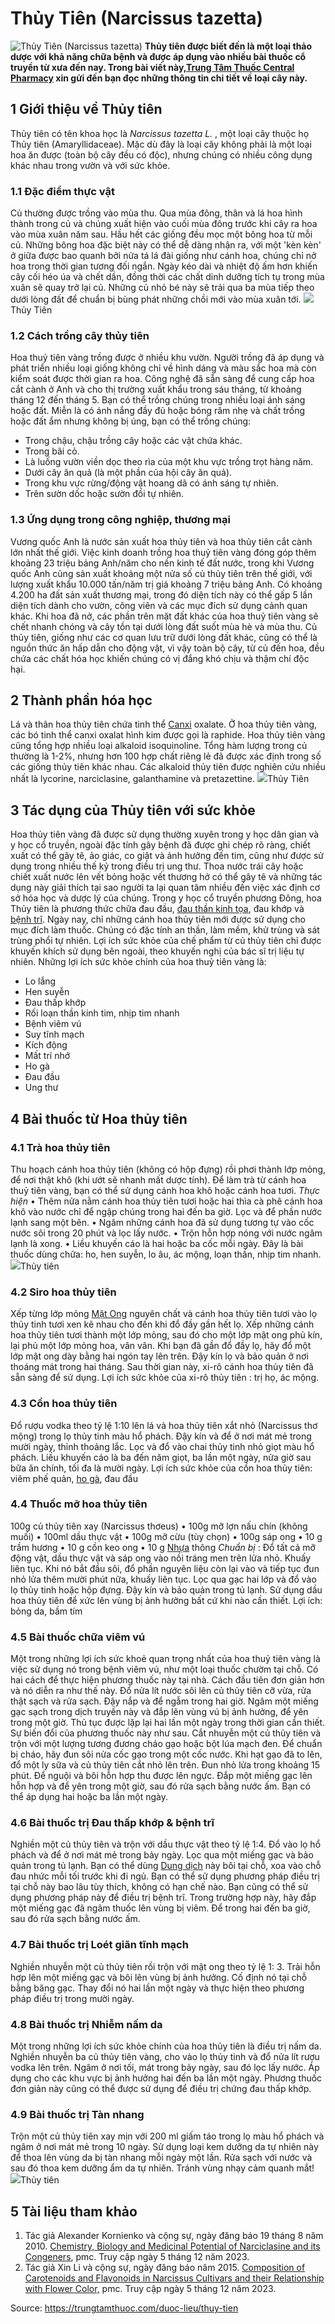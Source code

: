 # Thủy Tiên (Narcissus tazetta)

![Thủy Tiên \(Narcissus tazetta\)](https://trungtamthuoc.com/images/others/thuy-tien-1-0080.jpg)
**Thủy tiên được biết đến là một loại thảo dược với khả năng chữa bệnh và được áp dụng vào nhiều bài thuốc cổ truyền từ xưa đến nay. Trong bài viết này,[Trung Tâm Thuốc Central Pharmacy](https://trungtamthuoc.com/ "Trung Tâm Thuốc Central Pharmacy") xin gửi đến bạn đọc những thông tin chi tiết về loại cây này.**
##  1 Giới thiệu về Thủy tiên
Thủy tiên có tên khoa học là _Narcissus tazetta L._ , một loại cây thuộc họ Thủy tiên (Amaryllidaceae).
Mặc dù đây là loại cây không phải là một loại hoa ăn được (toàn bộ cây đều có độc), nhưng chúng có nhiều công dụng khác nhau trong vườn và với sức khỏe.
### 1.1 Đặc điểm thực vật
Củ thường được trồng vào mùa thu. Qua mùa đông, thân và lá hoa hình thành trong củ và chúng xuất hiện vào cuối mùa đông trước khi cây ra hoa vào mùa xuân năm sau.
Hầu hết các giống đều mọc một bông hoa từ mỗi củ. Những bông hoa đặc biệt này có thể dễ dàng nhận ra, với một 'kèn kèn' ở giữa được bao quanh bởi nửa tá lá đài giống như cánh hoa, chúng chỉ nở hoa trong thời gian tương đối ngắn. 
Ngày kéo dài và nhiệt độ ấm hơn khiến cây cối héo úa và chết dần, đồng thời các chất dinh dưỡng tích tụ trong mùa xuân sẽ quay trở lại củ. Những củ nhỏ bé này sẽ trải qua ba mùa tiếp theo dưới lòng đất để chuẩn bị bùng phát những chồi mới vào mùa xuân tới.
![](https://trungtamthuoc.com/images/item/thuy-tien-5.jpg)Thủy Tiên
### 1.2 Cách trồng cây thủy tiên
Hoa thuỷ tiên vàng trồng được ở nhiều khu vườn. Người trồng đã áp dụng và phát triển nhiều loại giống không chỉ về hình dáng và màu sắc hoa mà còn kiểm soát được thời gian ra hoa. Công nghệ đã sẵn sàng để cung cấp hoa cắt cành ở Anh và cho thị trường xuất khẩu trong sáu tháng, từ khoảng tháng 12 đến tháng 5. Bạn có thể trồng chúng trong nhiều loại ánh sáng hoặc đất. Miễn là có ánh nắng đầy đủ hoặc bóng râm nhẹ và chất trồng hoặc đất ẩm nhưng không bị úng, bạn có thể trồng chúng:
  * Trong chậu, chậu trồng cây hoặc các vật chứa khác.
  * Trong bãi cỏ.
  * Là luống vườn viền dọc theo rìa của một khu vực trồng trọt hàng năm. 
  * Dưới cây ăn quả (là một phần của hội cây ăn quả).
  * Trong khu vực rừng/động vật hoang dã có ánh sáng tự nhiên.
  * Trên sườn dốc hoặc sườn đồi tự nhiên.


### 1.3 Ứng dụng trong công nghiệp, thương mại
Vương quốc Anh là nước sản xuất hoa thủy tiên và hoa thủy tiên cắt cành lớn nhất thế giới. Việc kinh doanh trồng hoa thuỷ tiên vàng đóng góp thêm khoảng 23 triệu bảng Anh/năm cho nền kinh tế đất nước, trong khi Vương quốc Anh cũng sản xuất khoảng một nửa số củ thủy tiên trên thế giới, với lượng xuất khẩu 10.000 tấn/năm trị giá khoảng 7 triệu bảng Anh. Có khoảng 4.200 ha đất sản xuất thương mại, trong đó diện tích này có thể gấp 5 lần diện tích dành cho vườn, công viên và các mục đích sử dụng cảnh quan khác.
Khi hoa đã nở, các phần trên mặt đất khác của hoa thuỷ tiên vàng sẽ chết nhanh chóng và cây tồn tại dưới lòng đất suốt mùa hè và mùa thu. Củ thủy tiên, giống như các cơ quan lưu trữ dưới lòng đất khác, cũng có thể là nguồn thức ăn hấp dẫn cho động vật, vì vậy toàn bộ cây, từ củ đến hoa, đều chứa các chất hóa học khiến chúng có vị đắng khó chịu và thậm chí độc hại.
##  2 Thành phần hóa học
Lá và thân hoa thủy tiên chứa tinh thể [Canxi](https://trungtamthuoc.com/hoat-chat/canxi "Canxi") oxalate. Ở hoa thủy tiên vàng, các bó tinh thể canxi oxalat hình kim được gọi là raphide. Hoa thủy tiên vàng cũng tổng hợp nhiều loại alkaloid isoquinoline. Tổng hàm lượng trong củ thường là 1-2%, nhưng hơn 100 hợp chất riêng lẻ đã được xác định trong số các giống thủy tiên khác nhau. Các alkaloid thủy tiên được nghiên cứu nhiều nhất là lycorine, narciclasine, galanthamine và pretazettine.
![](https://trungtamthuoc.com/images/item/thuy-tien-2.jpg)Thủy Tiên
##  3 Tác dụng của Thủy tiên với sức khỏe
Hoa thủy tiên vàng đã được sử dụng thường xuyên trong y học dân gian và y học cổ truyền, ngoài đặc tính gây bệnh đã được ghi chép rõ ràng, chiết xuất có thể gây tê, ảo giác, co giật và ảnh hưởng đến tim, cũng như được sử dụng trong nhiều thế kỷ trong điều trị ung thư. Thoa nước trái cây hoặc chiết xuất nước lên vết bỏng hoặc vết thương hở có thể gây tê và những tác dụng này giải thích tại sao người ta lại quan tâm nhiều đến việc xác định cơ sở hóa học và dược lý của chúng.
Trong y học cổ truyền phương Đông, hoa Thủy tiên là phương thức chữa đau đầu, [đau thần kinh tọa](https://trungtamthuoc.com/bai-viet/dau-than-kinh-toa "đau thần kinh tọa"), đau khớp và [bệnh trĩ](https://trungtamthuoc.com/bai-viet/benh-tri-dau-hieu-benh-va-cach-chua-benh-tri-tai-nha "bệnh trĩ"). Ngày nay, chỉ những cánh hoa thủy tiên mới được sử dụng cho mục đích làm thuốc. Chúng có đặc tính an thần, làm mềm, khử trùng và sát trùng phổi tự nhiên. Lợi ích sức khỏe của chế phẩm từ củ thủy tiên chỉ được khuyến khích sử dụng bên ngoài, theo khuyến nghị của bác sĩ trị liệu tự nhiên. 
Những lợi ích sức khỏe chính của hoa thuỷ tiên vàng là:
  * Lo lắng
  * Hen suyễn
  * Đau thấp khớp
  * Rối loạn thần kinh tim, nhịp tim nhanh
  * Bệnh viêm vú
  * Suy tĩnh mạch
  * Kích động
  * Mất trí nhớ
  * Ho gà
  * Đau đầu
  * Ung thư


##  4 Bài thuốc từ Hoa thủy tiên
### 4.1 Trà hoa thủy tiên
Thu hoạch cánh hoa thủy tiên (không có hộp đựng) rồi phơi thành lớp mỏng, để nơi thật khô
(khi ướt sẽ nhanh mất dược tính). Để làm trà từ cánh hoa thuỷ tiên vàng, bạn có thể sử dụng cánh hoa khô hoặc cánh hoa tươi. 
_Thực hiện_
• Thêm nửa nằm cánh hoa thủy tiên tươi hoặc hai thìa cà phê cánh hoa khô vào nước chỉ để ngập chúng trong hai đến ba giờ. Lọc và để phần nước lạnh sang một bên.
• Ngâm những cánh hoa đã sử dụng tương tự vào cốc nước sôi trong 20 phút và lọc lấy nước.
• Trộn hỗn hợp nóng với nước ngâm lạnh là xong.
• Liều khuyến cáo là hai hoặc ba cốc mỗi ngày.
Đây là bài thuốc dùng chữa: ho, hen suyễn, lo âu, ác mộng, loạn thần, nhịp tim nhanh.
![](https://trungtamthuoc.com/images/item/thuy-tien-4.jpg)Thủy tiên
### 4.2 Siro hoa thủy tiên
Xếp từng lớp mỏng [Mật Ong](https://trungtamthuoc.com/hoat-chat/mat-ong "Mật Ong") nguyên chất và cánh hoa thủy tiên tươi vào lọ thủy tinh tươi xen kẽ nhau cho đến khi đổ đầy gần hết lọ. Xếp những cánh hoa thủy tiên tươi thành một lớp mỏng, sau đó cho một lớp mật ong phủ kín, lại phủ một lớp mỏng hoa, vân vân. Khi bạn đã gần đổ đầy lọ, hãy đổ một lớp mật ong dày bằng hai ngón tay lên trên. Đậy kín lọ và bảo quản ở nơi thoáng mát trong hai tháng. Sau thời gian này, xi-rô cánh hoa thủy tiên đã sẵn sàng để sử dụng.
Lợi ích sức khỏe của xi-rô thủy tiên : trị họ, ác mộng.
### 4.3 Cồn hoa thủy tiên
Đổ rượu vodka theo tỷ lệ 1:10 lên lá và hoa thủy tiên xắt nhỏ (Narcissus thơ mộng) trong lọ thủy tinh màu hổ phách. Đậy kín và để ở nơi mát mẻ trong mười ngày, thỉnh thoảng lắc. Lọc và đổ vào chai thủy tinh nhỏ giọt màu hổ phách. Liều khuyến cáo là ba đến năm giọt, ba lần một ngày, nửa giờ sau bữa ăn chính, tối đa là mười ngày.
Lợi ích sức khỏe của cồn hoa thủy tiên: viêm phế quản, [ho gà](https://trungtamthuoc.com/bai-viet/ho-ga-o-tre-em "ho gà"), đau đầu
### 4.4 Thuốc mỡ hoa thủy tiên
100g củ thủy tiên xay (Narcissus thơeus)
• 100g mỡ lợn nấu chín (không muối)
• 100ml dầu thực vật
• 100g mỡ cừu (tùy chọn)
• 100g sáp ong
• 10 g trầm hương
• 10 g cồn keo ong
• 10 g [Nhựa](https://trungtamthuoc.com/hoat-chat/nhua "Nhựa") thông
_Chuẩn bị_ : Đổ tất cả mỡ động vật, dầu thực vật và sáp ong vào nồi tráng men trên lửa nhỏ. Khuấy liên tục. Khi nó bắt đầu sôi, đổ phần nguyên liệu còn lại vào và tiếp tục đun nhỏ lửa thêm mười phút nữa, khuấy liên tục. Lọc qua gạc hai lớp và đổ vào lọ thủy tinh hoặc hộp đựng. Đậy kín và bảo quản trong tủ lạnh. Sử dụng dầu hoa thủy tiên để xức lên vùng bị ảnh hưởng bất cứ khi nào cần thiết. 
Lợi ích: bỏng da, bầm tím
### 4.5 Bài thuốc chữa viêm vú
Một trong những lợi ích sức khoẻ quan trọng nhất của hoa thuỷ tiên vàng là việc sử dụng nó trong bệnh viêm vú, như một loại thuốc chườm tại chỗ. Có hai cách để thực hiện phương thuốc này tại nhà. Cách đầu tiên đơn giản hơn và nó diễn ra như thế này. Đổ nửa lít nước sôi lên củ thủy tiên cỡ vừa, rửa thật sạch và rửa sạch. Đậy nắp và để ngẫm trong hai giờ. Ngâm một miếng gạc sạch trong dịch truyền này và đắp lên vùng vú bị ảnh hưởng, để yên trong một giờ. Thủ tục được lặp lại hai lần một ngày trong thời gian cần thiết.
Sự biến đổi của phương thuốc này như sau. Cắt nhuyễn một củ thủy tiên và trộn với một lượng tương đương cháo gạo hoặc bột lúa mạch đen. Để chuẩn bị cháo, hãy đun sôi nửa cốc gạo trong một cốc nước. Khi hạt gạo đã to lên, đổ một ly sữa và củ thủy tiên cắt nhỏ lên trên. Đun nhỏ lửa trong khoảng 15 phút. Để nguội và bôi hỗn hợp thu được lên ngực. Đắp một miếng gạc lên hỗn hợp và để yên trong một giờ, sau đó rửa sạch bằng nước ấm. Bạn có thể áp dụng hai hoặc ba lần một ngày.
### 4.6 Bài thuốc trị Đau thấp khớp & bệnh trĩ
Nghiền một củ thủy tiên và trộn với dầu thực vật theo tỷ lệ 1:4. Đổ vào lọ hổ phách và để ở nơi mát mẻ trong bảy ngày. Lọc qua một miếng gạc và bảo quản trong tủ lạnh. Bạn có thể dùng [Dung dịch](https://trungtamthuoc.com/bai-viet/dung-dich-thuoc-la-gi-cong-thuc-va-ky-thuat-bao-che-dung-dich-thuoc "Dung dịch") này bôi tại chỗ, xoa vào chỗ đau nhức mỗi tối trước khi đi ngủ. Bạn có thể sử dụng phương pháp điều trị tại chỗ này bao lâu tùy thích, không có hạn chế nào. Bạn cũng có thể sử dụng phương pháp này để điều trị bệnh trĩ. Trong trường hợp này, hãy đắp một miếng gạc đã ngâm thuốc lên vùng bị viêm. Để trong hai đến ba giờ, sau đó rửa sạch bằng nước ấm.
### 4.7 Bài thuốc trị Loét giãn tĩnh mạch
Nghiền nhuyễn một củ thủy tiên rồi trộn với mật ong theo tỷ lệ 1: 3. Trải hỗn hợp lên một miếng gạc và bôi lên vùng bị ảnh hưởng. Cố định nó tại chỗ bằng băng gạc. Thay đổi nó hai lần một ngày và thực hiện theo phương pháp điều trị trong mười ngày.
### 4.8 Bài thuốc trị Nhiễm nấm da
Một trong những lợi ích sức khỏe chính của hoa thủy tiên là điều trị nấm da. Nghiền nhuyễn ba củ thủy tiên vàng, cho vào lọ thủy tinh và đổ nửa lít rượu vodka lên trên. Ngâm ở nơi tối, mát trong bảy ngày, sau đó lọc lấy nước. Áp dụng cho các khu vực bị ảnh hưởng hai đến ba lần một ngày. Phương thuốc đơn giản này cũng có thể được sử dụng để điều trị chứng đau thấp khớp.
### 4.9 Bài thuốc trị Tàn nhang
Trộn một củ thủy tiên xay mịn với 200 ml giấm táo trong lọ màu hổ phách và ngâm ở nơi mát mẻ trong 10 ngày. Sử dụng loại kem dưỡng da tự nhiên này để thoa lên vùng da bị tàn nhang mỗi ngày một lần. Rửa sạch với nước và sau đó thoa kem dưỡng ẩm da tự nhiên. Tránh vùng nhạy cảm quanh mắt!
![](https://trungtamthuoc.com/images/item/thuy-tien-3.jpg)Thủy tiên
##  5 Tài liệu tham khảo
  1. Tác giả Alexander Kornienko và cộng sự, ngày đăng báo 19 tháng 8 năm 2010. [Chemistry, Biology and Medicinal Potential of Narciclasine and its Congeners](https://www.ncbi.nlm.nih.gov/pmc/articles/PMC2856661/), pmc. Truy cập ngày 5 tháng 12 năm 2023.
  2. Tác giả Xin Li và cộng sự, ngày đăng báo năm 2015. [Composition of Carotenoids and Flavonoids in Narcissus Cultivars and their Relationship with Flower Color,](https://www.ncbi.nlm.nih.gov/pmc/articles/PMC4633037/) pmc. Truy cập ngày 5 tháng 12 năm 2023.




Source: https://trungtamthuoc.com/duoc-lieu/thuy-tien